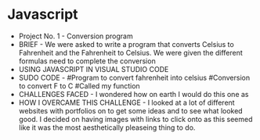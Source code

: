 # Javascript
- Project No. 1 - Conversion program
- BRIEF - We were asked to write a program that converts Celsius to Fahrenheit and the Fahrenheit to Celsius. We were given the different formulas need to complete the conversion
- USING JAVASCRIPT IN VISUAL STUDIO CODE
- SUDO CODE - #Program to convert fahrenheit into celsius
              #Conversion to convert F to C
              #Called my function
- CHALLENGES FACED - I wondered how on earth I would do this one as
- HOW I OVERCAME THIS CHALLENGE - I looked at a lot of different websites with portfolios on to get some ideas and to see what looked good. I decided on having images with links to click onto as this seemed like it was the most aesthetically pleaseing thing to do.
